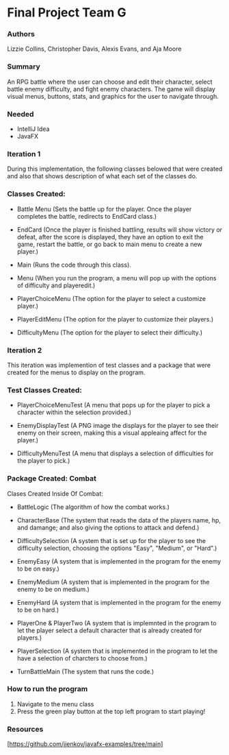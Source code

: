 # Final Project Team G

### Authors
Lizzie Collins, Christopher Davis, Alexis Evans, and Aja Moore

### Summary
An RPG battle where the user can choose and edit their character, select battle enemy difficulty, and fight enemy characters. The game will display visual menus, buttons, stats, and graphics for the user to navigate through. 

### Needed
- IntelliJ Idea
- JavaFX

### Iteration 1
During this implementation, the following classes belowed that were created and also that shows description of what each set of the classes do.


### Classes Created: 
- <p> Battle Menu (Sets the battle up for the player. Once the player completes the battle, redirects to EndCard class.) <br>

- <p> EndCard (Once the player is finished battling, results will show victory or defeat, after the score is displayed, they have an option to exit the game, restart the battle, or go back to main menu to create a new player.) <br>

- <p> Main (Runs the code through this class). <br>

- <p> Menu (When you run the program, a menu will pop up with the options of difficulty and playeredit.) <br>

- <p> PlayerChoiceMenu (The option for the player to select a customize player.) <br>

- <p> PlayerEditMenu (The option for the player to customize their players.) <br>

- <p> DifficultyMenu (The option for the player to select their difficulty.) <br>


### Iteration 2
This iteration was implemention of test classes and a package that were created for the menus to display on the program. 

### Test Classes Created: 
- <p> PlayerChoiceMenuTest (A menu that pops up for the player to pick a character within the selection provided.) <br>

- <p> EnemyDisplayTest (A PNG image the displays for the player to see their enemy on their screen, making this a visual appleaing affect for the player.) <br>

- <p> DifficultyMenuTest (A menu that displays a selection of difficulties for the player to pick.) <br>

### Package Created: Combat
<p> Clases Created Inside Of Combat:
  
- <p> BattleLogic (The algorithm of how the combat works.) <br>
  
- <p> CharacterBase (The system that reads the data of the players name, hp, and damange; and also giving the options to attack and defend.) <br>

- <p> DifficultySelection (A system that is set up for the player to see the difficulty selection, choosing the options "Easy", "Medium", or "Hard".) <br>

- <p> EnemyEasy (A system that is implemented in the program for the enemy to be on easy.) <br>

- <p> EnemyMedium (A system that is implemented in the program for the enemy to be on medium.) <br>

- <p> EnemyHard (A system that is implemented in the program for the enemy to be on hard.) <br>

- <p> PlayerOne & PlayerTwo (A system that is implemnted in the program to let the player select a default character that is already created for players.) <br>

- <p> PlayerSelection (A system that is implemented in the program to let the have a selection of charcters to choose from.) <br>

- <p> TurnBattleMain (The system that runs the code.) <br> 



### How to run the program 
1. Navigate to the menu class
2. Press the green play button at the top left program to start playing!


### Resources
[https://github.com/jjenkov/javafx-examples/tree/main]
